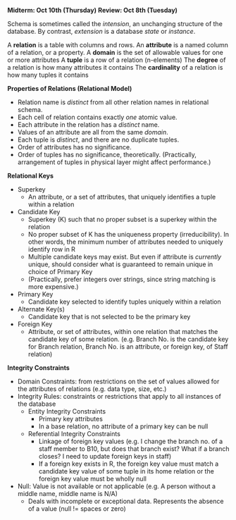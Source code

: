**Midterm: Oct 10th (Thursday)**
**Review: Oct 8th (Tuesday)**

Schema is sometimes called the *intension*, an unchanging structure of the database. By contrast, *extension* is a database *state* or *instance*.

A **relation** is a table with columns and rows.
An **attribute** is a named column of a relation, or a property.
A **domain** is the set of allowable values for one or more attributes
A **tuple** is a row of a relation (n-elements)
The **degree** of a relation is how many attributes it contains
The **cardinality** of a relation is how many tuples it contains

**Properties of Relations (Relational Model)**
- Relation name is *distinct* from all other relation names in relational schema.
- Each cell of relation contains exactly *one* atomic value.
- Each attribute in the relation has a *distinct* name.
- Values of an attribute are all from the same *domain*.
- Each tuple is *distinct*, and there are no duplicate tuples.
- Order of attributes has no significance.
- Order of tuples has no significance, theoretically. (Practically, arrangement of tuples in physical layer might affect performance.)

**Relational Keys**
- Superkey
	- An attribute, or a set of attributes, that uniquely identifies a tuple within a relation
- Candidate Key
	- Superkey (K) such that no proper subset is a superkey within the relation
	- No proper subset of K has the uniqueness property (irreducibility). In other words, the minimum number of attributes needed to uniquely identify row in R
	- Multiple candidate keys may exist. But even if attribute is *currently* unique, should consider what is guaranteed to remain unique in choice of Primary Key
	- (Practically, prefer integers over strings, since string matching is more expensive.)
- Primary Key 
	- Candidate key selected to identify tuples uniquely within a relation
- Alternate Key(s)
	- Candidate key that is not selected to be the primary key
- Foreign Key
	- Attribute, or set of attributes, within one relation that matches the candidate key of some relation. (e.g. Branch No. is the candidate key for Branch relation, Branch No. is an attribute, or foreign key, of Staff relation)

**Integrity Constraints**
- Domain Constraints: from restrictions on the set of values allowed for the attributes of relations (e.g. data type, size, etc.)
- Integrity Rules: constraints or restrictions that apply to all instances of the database
	- Entity Integrity Constraints
		- Primary key attributes
		- In a base relation, no attribute of a primary key can be null
	- Referential Integrity Constraints
		- Linkage of foreign key values (e.g. I change the branch no. of a staff member to B10, but does that branch exist? What if a branch closes? I need to update foreign keys in staff)
		- If a foreign key exists in R, the foreign key value must match a candidate key value of some tuple in its home relation or the foreign key value must be wholly null
- Null: Value is not available or not applicable (e.g. A person without a middle name, middle name is N/A)
	- Deals with incomplete or exceptional data. Represents the absence of a value (null != spaces or zero)